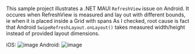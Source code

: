 This sample project illustrates a .NET MAUI `RefreshView` issue on Android.
It occures when RefreshView is measured and lay out with different bounds, ie when it is placed inside a Grid with spans
As I checked, root cause is fact that Android `SwipeRefreshLayout.onLayout()` takes measured width/height instead of provided layout dimensions.

iOS: ![image](https://github.com/user-attachments/assets/26eb2a77-4f0e-4dd0-bac3-f54762d9ece8)
Android: ![image](https://github.com/user-attachments/assets/6188623c-b165-4fc6-8429-9653a1c4e049)

